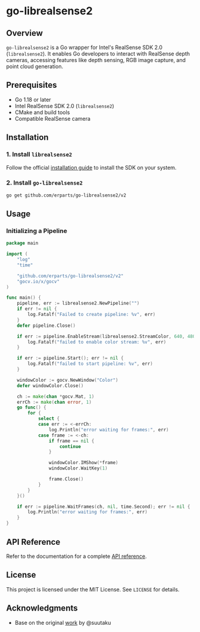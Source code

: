 # go-librealsense2

## Overview

`go-librealsense2` is a Go wrapper for Intel's RealSense SDK 2.0 (`librealsense2`). It enables Go developers to interact with RealSense depth cameras, accessing features like depth sensing, RGB image capture, and point cloud generation.

## Prerequisites

- Go 1.18 or later
- Intel RealSense SDK 2.0 (`librealsense2`)
- CMake and build tools
- Compatible RealSense camera

## Installation

### 1. Install `librealsense2`

Follow the official [installation guide](https://github.com/IntelRealSense/librealsense?tab=readme-ov-file#download-and-install) to install the SDK on your system.

### 2. Install `go-librealsense2`

```sh
go get github.com/erparts/go-librealsense2/v2
```

## Usage

### Initializing a Pipeline

```go
package main

import (
	"log"
	"time"

	"github.com/erparts/go-librealsense2/v2"
	"gocv.io/x/gocv"
)

func main() {
	pipeline, err := librealsense2.NewPipeline("")
	if err != nil {
		log.Fatalf("Failed to create pipeline: %v", err)
	}
	defer pipeline.Close()

	if err := pipeline.EnableStream(librealsense2.StreamColor, 640, 480, 30); err != nil {
		log.Fatalf("failed to enable color stream: %v", err)
	}

	if err := pipeline.Start(); err != nil {
		log.Fatalf("failed to start pipeline: %v", err)
	}

	windowColor := gocv.NewWindow("Color")
	defer windowColor.Close()

	ch := make(chan *gocv.Mat, 1)
	errCh := make(chan error, 1)
	go func() {
		for {
			select {
			case err := <-errCh:
				log.Println("error waiting for frames:", err)
			case frame := <-ch:
				if frame == nil {
					continue
				}

				windowColor.IMShow(*frame)
				windowColor.WaitKey(1)

				frame.Close()
			}
		}
	}()

	if err := pipeline.WaitFrames(ch, nil, time.Second); err != nil {
		log.Println("error waiting for frames:", err)
	}
}
```

## API Reference

Refer to the documentation for a complete [API reference](https://pkg.go.dev/github.com/erparts/go-librealsense2/v2).


## License

This project is licensed under the MIT License. See `LICENSE` for details.

## Acknowledgments

- Base on the original [work](https://github.com/suutaku/go-librealsense2) by @suutaku
